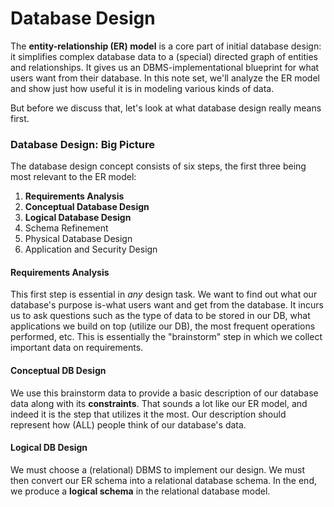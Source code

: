 # Database Design

The **entity-relationship (ER) model** is a core part of initial database design: it simplifies complex database data to a (special) directed graph of entities and relationships. It gives us an DBMS-implementational blueprint for what users want from their database. In this note set, we'll analyze the ER model and show just how useful it is in modeling various kinds of data. 

But before we discuss that, let's look at what database design really means first. 

### Database Design: Big Picture

The database design concept consists of six steps, the first three being most relevant to the ER model:

1. **Requirements Analysis**
2. **Conceptual Database Design**
3. **Logical Database Design**
4. Schema Refinement
5. Physical Database Design
6. Application and Security Design

#### Requirements Analysis

This first step is essential in *any* design task. We want to find out what our database's purpose is-what users want and get from the database. It incurs us to ask questions such as the type of data  to be stored in our DB, what applications we build on top (utilize our DB), the most frequent operations performed, etc. This is essentially the "brainstorm" step in which we collect important data on requirements. 

#### Conceptual DB Design

We use this brainstorm data to provide a basic description of our database data along with its **constraints**. That sounds a lot like our ER model, and indeed it is the step that utilizes it the most. Our description should represent how (ALL) people think of our database's data. 

#### Logical DB Design

We must choose a (relational) DBMS to implement our design. We must then convert our ER schema into a relational database schema. In the end, we produce a **logical schema** in the relational database model.





